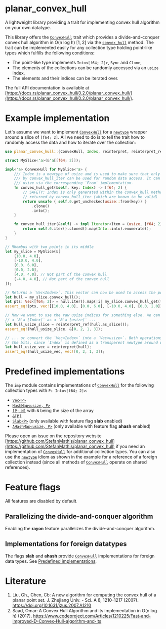 planar_convex_hull
==================

A lightweight library providing a trait for implementing convex hull algorithm on your own datatype.

[`ConvexHull`]: https://docs.rs/planar_convex_hull/0.2.0/planar_convex_hull/trait.ConvexHull.html
[`convex_hull`]: https://docs.rs/planar_convex_hull/0.2.0/planar_convex_hull/trait.ConvexHull.html#method.convex_hull
[`Index`]: https://docs.rs/planar_convex_hull/0.2.0/planar_convex_hull/struct.Index.html

This library offers the [`ConvexHull`] trait which provides a divide-and-conquer convex hull algorithm in O(n log h) [1, 2]
via the [`convex_hull`] method. The trait can be implemented easily for any collection type holding point-like types 
which fulfills the following conditions:
- The point-like type implements `Into<[f64; 2]>`, `Sync` and `Clone`,
- The elements of the collections can be randomly accessed via an `usize` index,
- The elements and their indices can be iterated over.

The full API documentation is available at [https://docs.rs/planar_convex_hull/0.2.0/planar_convex_hull/](https://docs.rs/planar_convex_hull/0.2.0/planar_convex_hull/).

# Example implementation

Let's assume we want to implement [`ConvexHull`] for a [`newtype`](https://doc.rust-lang.org/rust-by-example/generics/new_types.html) wrapper around a slice of `[f64; 2]`. All we need to do is to tell the trait how to randomly access the data and how to iterate over the collection:
```rust
use planar_convex_hull::{ConvexHull, Index, reinterpret, reinterpret_ref};

struct MySlice<'a>(&'a[[f64; 2]]);

impl<'a> ConvexHull for MySlice<'a> {
    /// Index is a newtype of usize and is used to make sure that only indices returned
    /// by convex_hull_iter can be used for random data access. It can be converted into
    /// usize via the corresponding `From` implementation.
    fn convex_hull_get(&self, key: Index) -> [f64; 2] {
        // SAFETY: Index is only generated within the convex_hull method out of indices
        // returned by convex_hull_iter (which are known to be valid)
        return unsafe { self.0.get_unchecked(usize::from(key)) }
            .clone()
            .into();
    }

    fn convex_hull_iter(&self) -> impl Iterator<Item = (usize, [f64; 2])> {
        return self.0.iter().cloned().map(Into::into).enumerate();
    }
}

// Rhombus with two points in its middle
let my_slice = MySlice(&[
    [10.0, 4.0],
    [-10.0, 4.0],
    [0.0, 6.0],
    [0.0, 2.0],
    [4.0, 4.0], // Not part of the convex hull
    [-4.0, 4.0], // Not part of the convex hull
]);

// Returns a `Vec<Index>`. This vector can now be used to access the points via `convex_hull_get`:
let hull = my_slice.convex_hull();
let pts: Vec<[f64; 2]> = hull.iter().map(|i| my_slice.convex_hull_get(*i)).collect();
assert_eq!(pts, vec![[10.0, 4.0], [0.0, 6.0], [-10.0, 4.0], [0.0, 2.0]]);

// Now we want to use the raw usize indices for something else. We can either reinterpret
// a `&'a [Index]` as a `&'a [usize]` ...
let hull_usize_slice = reinterpret_ref(hull.as_slice());
assert_eq!(hull_usize_slice, &[0, 2, 1, 3]);

// ... or convert the `Vec<Index>` into a `Vec<usize>`. Both operations do simply reinterpret
// the bits, since `Index` is defined as a transparent newtype around usize.
let hull_usize_vec = reinterpret(hull);
assert_eq!(hull_usize_vec, vec![0, 2, 1, 3]);
```

# Predefined implementations

The `imp` module contains implementations of [`ConvexHull`] for the following collection types with `P: Into<[f64; 2]>`:
* [`Vec<P>`](https://doc.rust-lang.org/std/vec/struct.Vec.html)
* [`HashMap<usize, P>`](https://doc.rust-lang.org/std/collections/struct.HashMap.html)
* [`[P; N]`](https://doc.rust-lang.org/std/primitive.array.html) with `N` being the size of the array
* [`&[P]`](https://doc.rust-lang.org/std/primitive.slice.html)
* [`Slab<P>`](https://docs.rs/slab/latest/slab/struct.Slab.html) (only available with feature flag **slab** enabled)
* [`AHashMap<usize, P>`](https://docs.rs/ahash/0.8.12/ahash/struct.AHashMap.html) (only available with feature flag **ahash** enabled)

Please open an issue on the repository website [https://github.com/StefanMathis/planar_convex_hull](https://github.com/StefanMathis/planar_convex_hull) if you need an implementation of [`ConvexHull`] for additional collection types. You can also use
the [`newtype`](https://doc.rust-lang.org/rust-by-example/generics/new_types.html) idiom as shown in the example for a reference
of a foreign collection instead (since all methods of [`ConvexHull`] operate on shared references).

# Feature flags

All features are disabled by default.

## Parallelizing the divide-and-conquer algorithm

Enabling the **rayon** feature parallelizes the divide-and-conquer algorithm.

## Implementations for foreign datatypes

The flags **slab** and **ahash** provide [`ConvexHull`] implementations for foreign data types. See [Predefined implementations](#predefined-implementations).

# Literature

1. Liu, Gh., Chen, Cb: A new algorithm for computing the convex hull of a planar point set.
J. Zhejiang Univ. - Sci. A 8, 1210–1217 (2007). https://doi.org/10.1631/jzus.2007.A1210
2. Saad, Omar: A Convex Hull Algorithm and its implementation in O(n log h) (2017). https://www.codeproject.com/Articles/1210225/Fast-and-improved-D-Convex-Hull-algorithm-and-its
